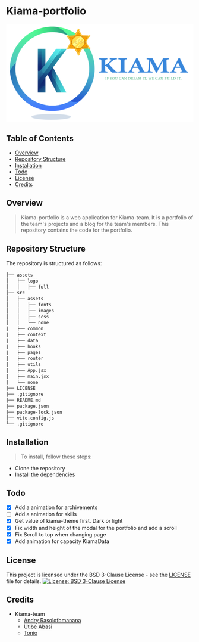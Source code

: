 # Kiama-portfolio

<img src="assets/logo/full/288ppi/Plan de travail 1.png"></img>

## Table of Contents

- [Overview](#overview)
- [Repository Structure](#repository-structure)
- [Installation](#installation)
- [Todo](#todo)
- [License](#license)
- [Credits](#credits)

## Overview

> Kiama-portfolio is a web application for Kiama-team. It is a portfolio of the team's projects and a blog for the team's members.
> This repository contains the code for the portfolio.

## Repository Structure

The repository is structured as follows:

```
├── assets
│   ├── logo
│   │   ├── full
├── src
│   ├── assets
│   │   ├── fonts
│   │   ├── images
│   │   ├── scss
│   │   └── none
|   ├── common
|   ├── context
|   ├── data
|   ├── hooks
|   ├── pages
|   ├── router
|   ├── utils
|   ├── App.jsx
|   ├── main.jsx
│   └── none
├── LICENSE
├── .gitignore
├── README.md
├── package.json
├── package-lock.json
├── vite.config.js
└── .gitignore
```

## Installation

> To install, follow these steps:

- Clone the repository
- Install the dependencies

## Todo

- [x] Add a animation for archivements
- [ ] Add a animation for skills
- [x] Get value of kiama-theme first. Dark or light
- [x] Fix width and height of the modal for the portfolio and add a scroll
- [x] Fix Scroll to top when changing page
- [x] Add animation for capacity KiamaData

## License

This project is licensed under the BSD 3-Clause License - see the [LICENSE](LICENSE) file for details.
[![License: BSD 3-Clause License](https://img.shields.io/badge/License-BSD%203--Clause-blue.svg)](https://opensource.org/licenses/BSD-3-Clause)

## Credits

- Kiama-team
  - [Andry Rasolofomanana](https://github.com/Andryrasolofomanana)
  - [Utibe Abasi](https://github.com/Xlaez)
  - [Tonio](https://github.com/AntonioFabien2022)
